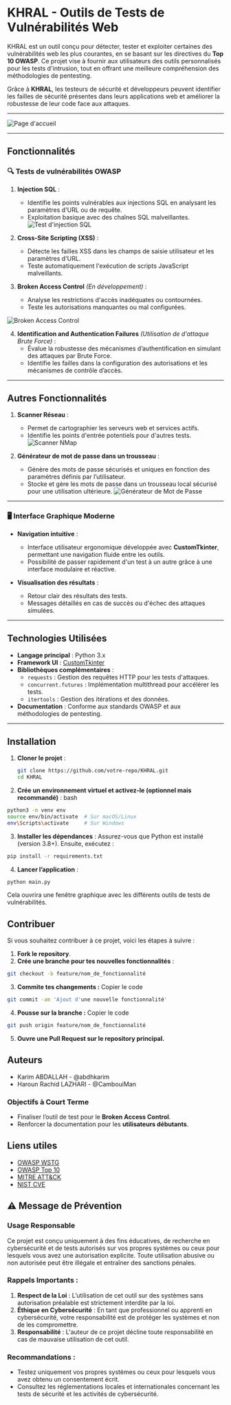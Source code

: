 # **KHRAL - Outils de Tests de Vulnérabilités Web**

KHRAL est un outil conçu pour détecter, tester et exploiter certaines des vulnérabilités web les plus courantes, en se basant sur les directives du **Top 10 OWASP**. Ce projet vise à fournir aux utilisateurs des outils personnalisés pour les tests d'intrusion, tout en offrant une meilleure compréhension des méthodologies de pentesting.

Grâce à **KHRAL**, les testeurs de sécurité et développeurs peuvent identifier les failles de sécurité présentes dans leurs applications web et améliorer la robustesse de leur code face aux attaques.

---
![Page d'accueil](assets/screen/1.png)

---

## **Fonctionnalités**

### 🔍 Tests de vulnérabilités OWASP 
1. **Injection SQL** : 
   - Identifie les points vulnérables aux injections SQL en analysant les paramètres d'URL ou de requête.  
   - Exploitation basique avec des chaînes SQL malveillantes.
![Test d'injection SQL](assets/screen/3.png)

2. **Cross-Site Scripting (XSS)** :
   - Détecte les failles XSS dans les champs de saisie utilisateur et les paramètres d'URL.
   - Teste automatiquement l'exécution de scripts JavaScript malveillants.

3. **Broken Access Control** *(En développement)* :
   - Analyse les restrictions d'accès inadéquates ou contournées.
   - Teste les autorisations manquantes ou mal configurées.

  ![Broken Access Control](assets/screen/4.png)

4. **Identification and Authentication Failures** *(Utilisation de d'attaque Brute Force)* :
   - Évalue la robustesse des mécanismes d’authentification en simulant des attaques par Brute Force.
   - Identifie les failles dans la configuration des autorisations et les mécanismes de contrôle d’accès.
  

---
## **Autres Fonctionnalités**
1. **Scanner Réseau** :
   - Permet de cartographier les serveurs web et services actifs.
   - Identifie les points d'entrée potentiels pour d'autres tests.
  ![Scanner NMap](assets/screen/5.png)

  
2. **Générateur de mot de passe dans un trousseau** :
   - Génère des mots de passe sécurisés et uniques en fonction des paramètres définis par l’utilisateur.
   - Stocke et gère les mots de passe dans un trousseau local sécurisé pour une utilisation ultérieure.
![Générateur de Mot de Passe](assets/screen/6.png)

--- 


### 🖥️ Interface Graphique Moderne

- **Navigation intuitive** : 
  - Interface utilisateur ergonomique développée avec **CustomTkinter**, permettant une navigation fluide entre les outils.
  - Possibilité de passer rapidement d'un test à un autre grâce à une interface modulaire et réactive.

- **Visualisation des résultats** : 
  - Retour clair des résultats des tests.
  - Messages détaillés en cas de succès ou d'échec des attaques simulées.

---

## **Technologies Utilisées**

- **Langage principal** : Python 3.x
- **Framework UI** : [CustomTkinter](https://customtkinter.tomschimansky.com/)
- **Bibliothèques complémentaires** :
  - `requests` : Gestion des requêtes HTTP pour les tests d'attaques.
  - `concurrent.futures` : Implémentation multithread pour accélérer les tests.
  - `itertools` : Gestion des itérations et des données.
- **Documentation** : Conforme aux standards OWASP et aux méthodologies de pentesting.

---

## **Installation**

1. **Cloner le projet** :  
   ```bash
   git clone https://github.com/votre-repo/KHRAL.git
   cd KHRAL
   ```
2. **Crée un environnement virtuel et activez-le (optionnel mais recommandé)** :
bash

```bash
python3 -m venv env
source env/bin/activate  # Sur macOS/Linux
env\Scripts\activate     # Sur Windows
```
3.	**Installer les dépendances** :
Assurez-vous que Python est installé (version 3.8+). Ensuite, exécutez :
   ```bash
   pip install -r requirements.txt
   ```
4.	**Lancer l’application** :
   ```bash
   python main.py
   ```

Cela ouvrira une fenêtre graphique avec les différents outils de tests de vulnérabilités.

## Contribuer

Si vous souhaitez contribuer à ce projet, voici les étapes à suivre :

1. **Fork le repository**.
2. **Crée une branche pour tes nouvelles fonctionnalités** :
```bash
git checkout -b feature/nom_de_fonctionnalité
```
3. **Commite tes changements :**
Copier le code
```bash
git commit -am 'Ajout d'une nouvelle fonctionnalité'
```
4. **Pousse sur la branche :**
Copier le code
```bash
git push origin feature/nom_de_fonctionnalité
```
5. **Ouvre une Pull Request sur le repository principal.**
## Auteurs
- Karim ABDALLAH - @abdhkarim
- Haroun Rachid LAZHARI - @CambouiMan

### Objectifs à Court Terme

- Finaliser l’outil de test pour le **Broken Access Control**.
- Renforcer la documentation pour les **utilisateurs débutants**.
  
## Liens utiles
- [OWASP WSTG](https://owasp.org/www-project-web-security-testing-guide/v42/)
- [OWASP Top 10](https://owasp.org/Top10/fr/)
- [MITRE ATT&CK](https://attack.mitre.org/)
- [NIST CVE](https://nvd.nist.gov/vuln)

## ⚠️ Message de Prévention

### Usage Responsable
Ce projet est conçu uniquement à des fins éducatives, de recherche en cybersécurité et de tests autorisés sur vos propres systèmes ou ceux pour lesquels vous avez une autorisation explicite. Toute utilisation abusive ou non autorisée peut être illégale et entraîner des sanctions pénales.

### Rappels Importants :
1. **Respect de la Loi** : L’utilisation de cet outil sur des systèmes sans autorisation préalable est strictement interdite par la loi.  
2. **Éthique en Cybersécurité** : En tant que professionnel ou apprenti en cybersécurité, votre responsabilité est de protéger les systèmes et non de les compromettre.  
3. **Responsabilité** : L'auteur de ce projet décline toute responsabilité en cas de mauvaise utilisation de cet outil.

### Recommandations :
- Testez uniquement vos propres systèmes ou ceux pour lesquels vous avez obtenu un consentement écrit.  
- Consultez les réglementations locales et internationales concernant les tests de sécurité et les activités de cybersécurité.
